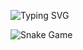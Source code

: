 ![Typing SVG](https://readme-typing-svg.herokuapp.com?font=Fira+Code&size=28&duration=3000&pause=1000&color=F72585&center=true&vCenter=true&width=500&lines=Olá,+meu+nome+é+Thais+Pacheco)

![Snake Game](https://media.giphy.com/media/3o7aD2saalBwwftBIY/giphy.gif)
